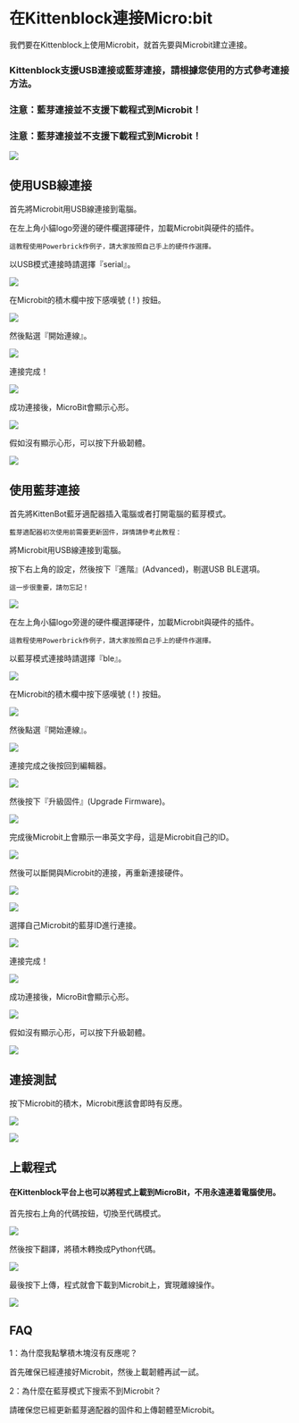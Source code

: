# 在Kittenblock連接Micro:bit

我們要在Kittenblock上使用Microbit，就首先要與Microbit建立連接。

### Kittenblock支援USB連接或藍芽連接，請根據您使用的方式參考連接方法。

### 注意：藍芽連接並不支援下載程式到Microbit！

### 注意：藍芽連接並不支援下載程式到Microbit！

![](../functional_module/PWmodules/images/kbbanner.png)

## 使用USB線連接

首先將Microbit用USB線連接到電腦。

在左上角小貓logo旁邊的硬件欄選擇硬件，加載Microbit與硬件的插件。

    這教程使用Powerbrick作例子，請大家按照自己手上的硬件作選擇。

以USB模式連接時請選擇『serial』。

![](../functional_module/PWmodules/kbimages/addextension_usb.png)

在Microbit的積木欄中按下感嘆號 ( ! ) 按鈕。

![](../functional_module/PWmodules/kbimages/kbmbcon.png)

然後點選『開始連線』。

![](../functional_module/PWmodules/kbimages/kbmbcon1.png)

連接完成！

![](../functional_module/PWmodules/kbimages/kbmbcon2.png)

成功連接後，MicroBit會顯示心形。

![](../functional_module/PWmodules/kbimages/03_08.png)

假如沒有顯示心形，可以按下升級韌體。

![](../functional_module/PWmodules/kbimages/upload.png)

## 使用藍芽連接

首先將KittenBot藍牙適配器插入電腦或者打開電腦的藍芽模式。

    藍芽適配器初次使用前需要更新固件，詳情請參考此教程：

將Microbit用USB線連接到電腦。

按下右上角的設定，然後按下『進階』(Advanced)，剔選USB BLE選項。

    這一步很重要，請勿忘記！

![](../functional_module/PWmodules/kbimages/ble1.png)

在左上角小貓logo旁邊的硬件欄選擇硬件，加載Microbit與硬件的插件。

    這教程使用Powerbrick作例子，請大家按照自己手上的硬件作選擇。

以藍芽模式連接時請選擇『ble』。

![](../functional_module/PWmodules/kbimages/addextension_ble.png)

在Microbit的積木欄中按下感嘆號 ( ! ) 按鈕。

![](../functional_module/PWmodules/kbimages/kbmbcon.png)

然後點選『開始連線』。

![](../functional_module/PWmodules/kbimages/kbmbcon1.png)

連接完成之後按回到編輯器。

![](../functional_module/PWmodules/kbimages/kbmbcon2.png)

然後按下『升級固件』(Upgrade Firmware)。

![](../functional_module/PWmodules/kbimages/ble3.png)

完成後Microbit上會顯示一串英文字母，這是Microbit自己的ID。

![](../functional_module/PWmodules/kbimages/15.gif)

然後可以斷開與Microbit的連接，再重新連接硬件。

![](../functional_module/PWmodules/kbimages/ble4.png)

![](../functional_module/PWmodules/kbimages/ble5.png)

選擇自己Microbit的藍芽ID進行連接。

![](../functional_module/PWmodules/kbimages/ble6.png)

連接完成！

![](../functional_module/PWmodules/kbimages/ble8.png)

成功連接後，MicroBit會顯示心形。

![](../functional_module/PWmodules/kbimages/03_08.png)

假如沒有顯示心形，可以按下升級韌體。

![](../functional_module/PWmodules/kbimages/upload.png)

## 連接測試

按下Microbit的積木，Microbit應該會即時有反應。

![](../functional_module/PWmodules/kbimages/03_09.png)

![](../functional_module/PWmodules/kbimages/03_12.png)

## 上載程式

#### 在Kittenblock平台上也可以將程式上載到MicroBit，不用永遠連着電腦使用。

首先按右上角的代碼按鈕，切換至代碼模式。

![](../functional_module/PWmodules/kbimages/upload1.png)

然後按下翻譯，將積木轉換成Python代碼。

![](../functional_module/PWmodules/kbimages/upload2.png)

最後按下上傳，程式就會下載到Microbit上，實現離線操作。

![](../functional_module/PWmodules/kbimages/upload3.png)

## FAQ

1：為什麼我點擊積木塊沒有反應呢？

首先確保已經連接好Microbit，然後上載韌體再試一試。

2：為什麼在藍芽模式下搜索不到Microbit？

請確保您已經更新藍芽適配器的固件和上傳韌體至Microbit。